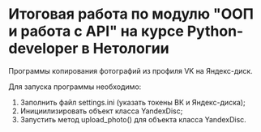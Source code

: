 # Итоговая работа по модулю "ООП и работа с API" на курсе Python-developer в Нетологии

Программы копирования фотографий из профиля VK на Яндекс-диск.

Для запуска программы необходимо:

1) Заполнить файл settings.ini (указать токены ВК и Яндекс-диска);
2) Инициилизировать объект класса YandexDisc;
3) Запустить метод upload_photo() для объекта класса YandexDisc.
